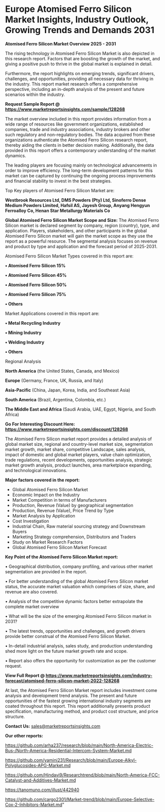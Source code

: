 # Europe Atomised Ferro Silicon Market Insights, Industry Outlook, Growing Trends and Demands 2031

<Strong> Atomised Ferro Silicon Market Overview 2025 - 2031</strong>

The rising technology in Atomised Ferro Silicon Market is also depicted in this research report. Factors that are boosting the growth of the market, and giving a positive push to thrive in the global market is explained in detail.

Furthermore, the report highlights on emerging trends, significant drivers, challenges, and opportunities, providing all necessary data for thriving in the industry. This report market research offers a comprehensive perspective, including an in-depth analysis of the present and future scenarios within the industry.

<strong>Request Sample Report @ <a href=https://www.marketreportsinsights.com/sample/128268>https://www.marketreportsinsights.com/sample/128268</a></strong>

The market overview included in this report provides information from a wide range of resources like government organizations, established companies, trade and industry associations, industry brokers and other such regulatory and non-regulatory bodies. The data acquired from these organizations authenticate the Atomised Ferro Silicon research report, thereby aiding the clients in better decision making. Additionally, the data provided in this report offers a contemporary understanding of the market dynamics.

The leading players are focusing mainly on technological advancements in order to improve efficiency. The long-term development patterns for this market can be captured by continuing the ongoing process improvements and financial stability to invest in the best strategies.

Top Key players of Atomised Ferro Silicon Market are:

<strong>Westbrook Resources Ltd, DMS Powders (Pty) Ltd, Sinoferro Dense Medium Powders Limited, Hafsil AS, Jayesh Group, Anyang Hengyun Ferroalloy Co, Henan Star Metallurgy Materials Co</strong>

<strong><b>Global Atomised Ferro Silicon Market Scope and Size:</b></strong>
The Atomised Ferro Silicon market is declared segment by company, region (country), type, and application. Players, stakeholders, and other participants in the global Atomised Ferro Silicon market will gain the market scope as they use the report as a powerful resource. The segmental analysis focuses on revenue and product by type and application and the forecast period of 2025-2031.

Atomised Ferro Silicon Market Types covered in this report are:

<strong>• Atomised Ferro Silicon 15%

• Atomised Ferro Silicon 45%

• Atomised Ferro Silicon 50%

• Atomised Ferro Silicon 75%

• Others</strong>

Market Applications covered in this report are:

<strong>• Metal Recycling Industry

• Mining Industry

• Welding Industry

• Others</strong> 

Regional Analysis

<strong>North America</strong> (the United States, Canada, and Mexico)

<strong>Europe</strong> (Germany, France, UK, Russia, and Italy)

<strong>Asia-Pacific</strong> (China, Japan, Korea, India, and Southeast Asia)

<strong>South America</strong> (Brazil, Argentina, Colombia, etc.)

<strong>The Middle East and Africa</strong> (Saudi Arabia, UAE, Egypt, Nigeria, and South Africa)

<strong>Go For Interesting Discount Here: <a href=https://www.marketreportsinsights.com/discount/128268>https://www.marketreportsinsights.com/discount/128268</a></strong>

The Atomised Ferro Silicon market report provides a detailed analysis of global market size, regional and country-level market size, segmentation market growth, market share, competitive Landscape, sales analysis, impact of domestic and global market players, value chain optimization, trade regulations, recent developments, opportunities analysis, strategic market growth analysis, product launches, area marketplace expanding, and technological innovations.

<strong><b>Major factors covered in the report:</b></strong>
<ul>
  <li>Global Atomised Ferro Silicon Market </li>
  <li>Economic Impact on the Industry</li>
  <li>Market Competition in terms of Manufacturers</li>
  <li>Production, Revenue (Value) by geographical segmentation</li>
  <li>Production, Revenue (Value), Price Trend by Type</li>
  <li>Market Analysis by Application</li>
  <li>Cost Investigation</li>
  <li>Industrial Chain, Raw material sourcing strategy and Downstream Buyers</li>
  <li>Marketing Strategy comprehension, Distributors and Traders</li>
  <li>Study on Market Research Factors</li>
  <li>Global Atomised Ferro Silicon Market Forecast</li>
</ul>

<strong><b>Key Point of the Atomised Ferro Silicon Market report:</b></strong>

• Geographical distribution, company profiling, and various other market segmentation are provided in the report.

• For better understanding of the global Atomised Ferro Silicon market status, the accurate market valuation which comprises of size, share, and revenue are also covered.

• Analysis of the competitive dynamic factors better extrapolate the complete market overview

• What will be the size of the emerging Atomised Ferro Silicon market in 2031?

• The latest trends, opportunities and challenges, and growth drivers provide better construal of the Atomised Ferro Silicon Market.

• In-detail industrial analysis, sales study, and production understanding shed more light on the future market growth rate and scope.

• Report also offers the opportunity for customization as per the customer request.

<strong><b>View Full Report @ <a href=https://www.marketreportsinsights.com/industry-forecast/atomised-ferro-silicon-market-2022-128268>https://www.marketreportsinsights.com/industry-forecast/atomised-ferro-silicon-market-2022-128268</a></b></strong>


At last, the Atomised Ferro Silicon Market report includes investment come analysis and development trend analysis. The present and future opportunities of the fastest growing international industry segments are coated throughout this report. This report additionally presents product specification, manufacturing method, and product cost structure, and price structure.

<strong>Contact Us:</strong>
sales@marketreportsinsights.com

<strong>Our other reports:</strong>

<a href=https://github.com/arha237/research/blob/main/North-America-Electric-Bus-/North-America-Residential-Intercom-System-Market.md>https://github.com/arha237/research/blob/main/North-America-Electric-Bus-/North-America-Residential-Intercom-System-Market.md</a>

<a href=https://github.com/yamini231/Research/blob/main/Europe-Alkyl-Polyglucosides-APG-Market.md>https://github.com/yamini231/Research/blob/main/Europe-Alkyl-Polyglucosides-APG-Market.md</a>

<a href=https://github.com/Hindavi9/Researchtrend/blob/main/North-America-FCC-Catalyst-and-Additives-Market.md>https://github.com/Hindavi9/Researchtrend/blob/main/North-America-FCC-Catalyst-and-Additives-Market.md</a>

<a href=https://tanomuno.com/illust/442940>https://tanomuno.com/illust/442940</a>

<a href=https://github.com/cargo2301/Market-trend/blob/main/Europe-Selective-Cox-2-Inhibitors-Market.md>https://github.com/cargo2301/Market-trend/blob/main/Europe-Selective-Cox-2-Inhibitors-Market.md</a>"
